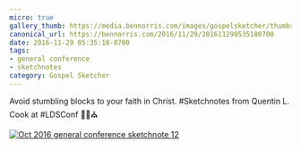 ```yaml
---
micro: true
gallery_thumb: https://media.bennorris.com/images/gospelsketcher/thumbs/oct-16-2-cook.jpg
canonical_url: https://bennorris.com/2016/11/29/201611290535180700
date: 2016-11-29 05:35:18-0700
tags:
- general conference
- sketchnotes
category: Gospel Sketcher
---
```


Avoid stumbling blocks to your faith in Christ.
#Sketchnotes from Quentin L. Cook at #LDSConf ✍🏼⛪️

[![Oct 2016 general conference sketchnote 12](https://media.bennorris.com/images/gospelsketcher/general-conference/oct-2016/oct-16-2-cook.jpg)](https://media.bennorris.com/images/gospelsketcher/general-conference/oct-2016/oct-16-2-cook.jpg)